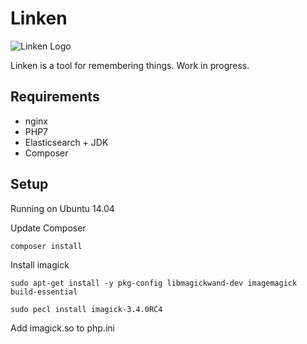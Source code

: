 Linken
======

![Linken Logo](https://linken.me/assets/images/linken-logo.png "Linken")

Linken is a tool for remembering things. Work in progress.

Requirements
------------

- nginx
- PHP7
- Elasticsearch + JDK
- Composer

Setup
-----

Running on Ubuntu 14.04

Update Composer

```composer install```

Install imagick

```sudo apt-get install -y pkg-config libmagickwand-dev imagemagick build-essential```

```sudo pecl install imagick-3.4.0RC4```

Add imagick.so to php.ini



